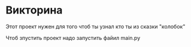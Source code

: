 # Викторина 

Этот проект нужен для того чтоб ты узнал кто ты из сказки "колобок"

Чтоб зпустить проект надо запустить файил main.py
